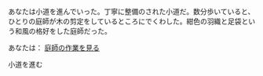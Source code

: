 あなたは小道を進んでいった。丁寧に整備のされた小道だ。数分歩いていると、ひとりの庭師が木の剪定をしているところにでくわした。紺色の羽織と足袋という和風の格好をした庭師だった。

あなたは：
[庭師の作業を見る](../killer/killer.md)

小道を進む
